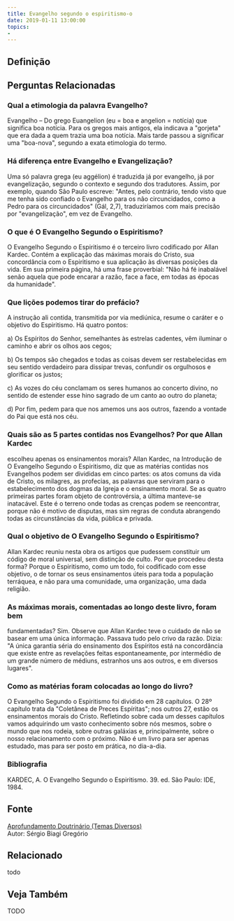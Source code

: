 ```yaml
---
title: Evangelho segundo o espiritismo-o
date: 2019-01-11 13:00:00
topics: 
- 
---
```


## Definição


## Perguntas Relacionadas

### Qual a etimologia da palavra Evangelho?
Evangelho – Do grego Euangelion (eu = boa e angelion =
notícia) que significa boa notícia. Para os gregos mais antigos, ela
indicava a "gorjeta" que era dada a quem trazia uma boa notícia. Mais
tarde passou a significar uma "boa-nova", segundo a exata etimologia do
termo.

### Há diferença entre Evangelho e Evangelização?
Uma só palavra grega (eu aggélion) é traduzida já por evangelho, já
por evangelização, segundo o contexto e segundo dos tradutores. Assim,
por exemplo, quando São Paulo escreve: "Antes, pelo contrário, tendo
visto que me tenha sido confiado o Evangelho para os não
circuncidados, como a Pedro para os circuncidados" (Gál, 2,7),
traduziríamos com mais precisão por "evangelização", em vez de
Evangelho.

### O que é O Evangelho Segundo o Espiritismo?
O Evangelho Segundo o Espiritismo é o terceiro livro codificado por
Allan Kardec. Contém a explicação das máximas morais do Cristo, sua
concordância com o Espiritismo e sua aplicação às diversas posições da
vida. Em sua primeira página, há uma frase proverbial: "Não há fé
inabalável senão aquela que pode encarar a razão, face a face, em todas
as épocas da humanidade".

### Que lições podemos tirar do prefácio?
A instrução ali contida, transmitida por via mediúnica, resume o caráter
e o objetivo do Espiritismo. Há quatro pontos:

a) Os Espíritos do Senhor, semelhantes às estrelas cadentes, vêm
iluminar o caminho e abrir os olhos aos cegos;

b) Os tempos são chegados e todas as coisas devem ser restabelecidas em
seu sentido verdadeiro para dissipar trevas, confundir os orgulhosos e
glorificar os justos;

c) As vozes do céu conclamam os seres humanos ao concerto divino, no
sentido de estender esse hino sagrado de um canto ao outro do planeta;

d) Por fim, pedem para que nos amemos uns aos outros, fazendo a vontade
do Pai que está nos céu.

### Quais são as 5 partes contidas nos Evangelhos? Por que Allan Kardec
escolheu apenas os ensinamentos morais?
Allan Kardec, na Introdução de O Evangelho Segundo o Espiritismo, diz
que as matérias contidas nos Evangelhos podem ser divididas em cinco
partes: os atos comuns da vida de Cristo, os milagres, as profecias, as
palavras que serviram para o estabelecimento dos dogmas da Igreja e o
ensinamento moral. Se as quatro primeiras partes foram objeto de
controvérsia, a última manteve-se inatacável. Este é o terreno onde
todas as crenças podem se reencontrar, porque não é motivo de disputas,
mas sim regras de conduta abrangendo todas as circunstâncias da vida,
pública e privada.

### Qual o objetivo de O Evangelho Segundo o Espiritismo?
Allan Kardec reuniu nesta obra os artigos que pudessem constituir um
código de moral universal, sem distinção de culto. Por que procedeu
desta forma? Porque o Espiritismo, como um todo, foi codificado com esse
objetivo, o de tornar os seus ensinamentos úteis para toda a população
terráquea, e não para uma comunidade, uma organização, uma dada
religião.

### As máximas morais, comentadas ao longo deste livro, foram bem
fundamentadas?
Sim. Observe que Allan Kardec teve o cuidado de não se basear em uma
única informação. Passava tudo pelo crivo da razão. Dizia: "A única
garantia séria do ensinamento dos Espíritos está na concordância que
existe entre as revelações feitas espontaneamente, por intermédio de um
grande número de médiuns, estranhos uns aos outros, e em diversos
lugares".

### Como as matérias foram colocadas ao longo do livro?
O Evangelho Segundo o Espiritismo foi dividido em 28 capítulos. O 28º
capítulo trata da "Coletânea de Preces Espíritas"; nos outros 27, estão
os ensinamentos morais do Cristo. Refletindo sobre cada um desses
capítulos vamos adquirindo um vasto conhecimento sobre nós mesmos, sobre
o mundo que nos rodeia, sobre outras galáxias e, principalmente, sobre o
nosso relacionamento com o próximo. Não é um livro para ser apenas
estudado, mas para ser posto em prática, no dia-a-dia.







### Bibliografia
KARDEC, A. O Evangelho Segundo o Espiritismo. 39. ed. São Paulo: IDE,
1984.

## Fonte
[Aprofundamento Doutrinário (Temas Diversos)](https://sites.google.com/view/aprofundamentodoutrinario/evangelho-segundo-o-espiritismo-o)  
Autor: Sérgio Biagi Gregório



## Relacionado
todo

## Veja Também
TODO


